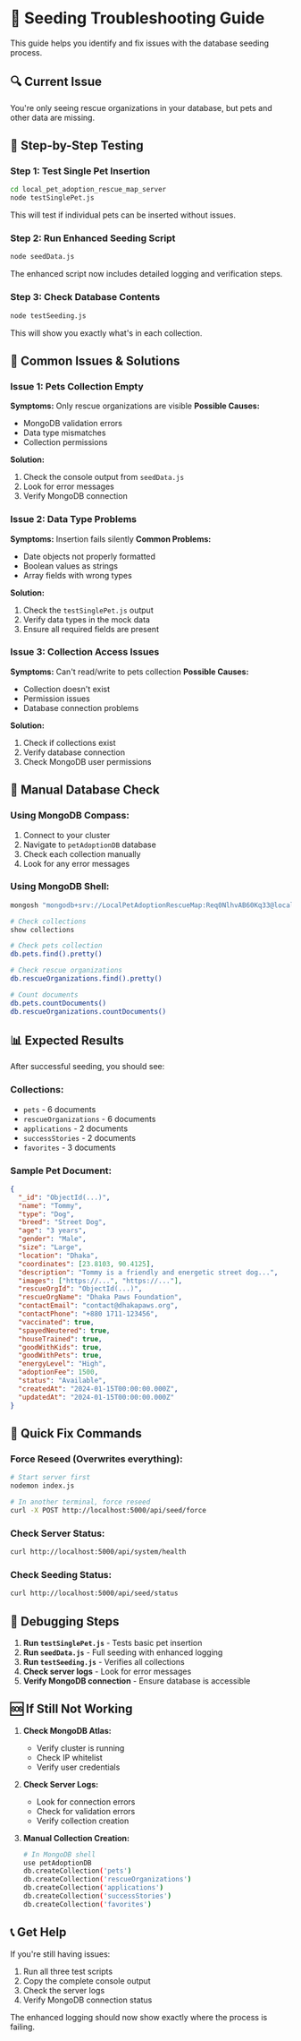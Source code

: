# 🚨 Seeding Troubleshooting Guide

This guide helps you identify and fix issues with the database seeding process.

## 🔍 **Current Issue**
You're only seeing rescue organizations in your database, but pets and other data are missing.

## 🧪 **Step-by-Step Testing**

### **Step 1: Test Single Pet Insertion**
```bash
cd local_pet_adoption_rescue_map_server
node testSinglePet.js
```

This will test if individual pets can be inserted without issues.

### **Step 2: Run Enhanced Seeding Script**
```bash
node seedData.js
```

The enhanced script now includes detailed logging and verification steps.

### **Step 3: Check Database Contents**
```bash
node testSeeding.js
```

This will show you exactly what's in each collection.

## 🚨 **Common Issues & Solutions**

### **Issue 1: Pets Collection Empty**
**Symptoms:** Only rescue organizations are visible
**Possible Causes:**
- MongoDB validation errors
- Data type mismatches
- Collection permissions

**Solution:**
1. Check the console output from `seedData.js`
2. Look for error messages
3. Verify MongoDB connection

### **Issue 2: Data Type Problems**
**Symptoms:** Insertion fails silently
**Common Problems:**
- Date objects not properly formatted
- Boolean values as strings
- Array fields with wrong types

**Solution:**
1. Check the `testSinglePet.js` output
2. Verify data types in the mock data
3. Ensure all required fields are present

### **Issue 3: Collection Access Issues**
**Symptoms:** Can't read/write to pets collection
**Possible Causes:**
- Collection doesn't exist
- Permission issues
- Database connection problems

**Solution:**
1. Check if collections exist
2. Verify database connection
3. Check MongoDB user permissions

## 🔧 **Manual Database Check**

### **Using MongoDB Compass:**
1. Connect to your cluster
2. Navigate to `petAdoptionDB` database
3. Check each collection manually
4. Look for any error messages

### **Using MongoDB Shell:**
```bash
mongosh "mongodb+srv://LocalPetAdoptionRescueMap:Req0NlhvAB60Kq33@localpetcluster0.1ggvfxo.mongodb.net/petAdoptionDB"

# Check collections
show collections

# Check pets collection
db.pets.find().pretty()

# Check rescue organizations
db.rescueOrganizations.find().pretty()

# Count documents
db.pets.countDocuments()
db.rescueOrganizations.countDocuments()
```

## 📊 **Expected Results**

After successful seeding, you should see:

### **Collections:**
- `pets` - 6 documents
- `rescueOrganizations` - 6 documents  
- `applications` - 2 documents
- `successStories` - 2 documents
- `favorites` - 3 documents

### **Sample Pet Document:**
```json
{
  "_id": "ObjectId(...)",
  "name": "Tommy",
  "type": "Dog",
  "breed": "Street Dog",
  "age": "3 years",
  "gender": "Male",
  "size": "Large",
  "location": "Dhaka",
  "coordinates": [23.8103, 90.4125],
  "description": "Tommy is a friendly and energetic street dog...",
  "images": ["https://...", "https://..."],
  "rescueOrgId": "ObjectId(...)",
  "rescueOrgName": "Dhaka Paws Foundation",
  "contactEmail": "contact@dhakapaws.org",
  "contactPhone": "+880 1711-123456",
  "vaccinated": true,
  "spayedNeutered": true,
  "houseTrained": true,
  "goodWithKids": true,
  "goodWithPets": true,
  "energyLevel": "High",
  "adoptionFee": 1500,
  "status": "Available",
  "createdAt": "2024-01-15T00:00:00.000Z",
  "updatedAt": "2024-01-15T00:00:00.000Z"
}
```

## 🚀 **Quick Fix Commands**

### **Force Reseed (Overwrites everything):**
```bash
# Start server first
nodemon index.js

# In another terminal, force reseed
curl -X POST http://localhost:5000/api/seed/force
```

### **Check Server Status:**
```bash
curl http://localhost:5000/api/system/health
```

### **Check Seeding Status:**
```bash
curl http://localhost:5000/api/seed/status
```

## 📝 **Debugging Steps**

1. **Run `testSinglePet.js`** - Tests basic pet insertion
2. **Run `seedData.js`** - Full seeding with enhanced logging
3. **Run `testSeeding.js`** - Verifies all collections
4. **Check server logs** - Look for error messages
5. **Verify MongoDB connection** - Ensure database is accessible

## 🆘 **If Still Not Working**

1. **Check MongoDB Atlas:**
   - Verify cluster is running
   - Check IP whitelist
   - Verify user credentials

2. **Check Server Logs:**
   - Look for connection errors
   - Check for validation errors
   - Verify collection creation

3. **Manual Collection Creation:**
   ```bash
   # In MongoDB shell
   use petAdoptionDB
   db.createCollection('pets')
   db.createCollection('rescueOrganizations')
   db.createCollection('applications')
   db.createCollection('successStories')
   db.createCollection('favorites')
   ```

## 📞 **Get Help**

If you're still having issues:

1. Run all three test scripts
2. Copy the complete console output
3. Check the server logs
4. Verify MongoDB connection status

The enhanced logging should now show exactly where the process is failing.
